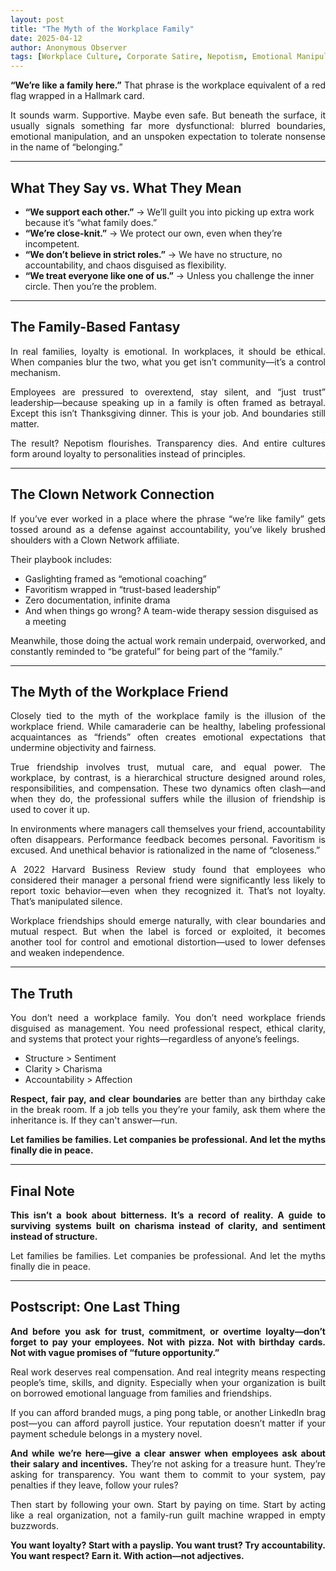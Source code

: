 ```yaml
---
layout: post
title: "The Myth of the Workplace Family"
date: 2025-04-12
author: Anonymous Observer
tags: [Workplace Culture, Corporate Satire, Nepotism, Emotional Manipulation, HR, Power Dynamics]
---
```


<p align="justify"><strong>“We’re like a family here.”</strong>  
That phrase is the workplace equivalent of a red flag wrapped in a Hallmark card.</p>

<p align="justify">It sounds warm. Supportive. Maybe even safe. But beneath the surface, it usually signals something far more dysfunctional: blurred boundaries, emotional manipulation, and an unspoken expectation to tolerate nonsense in the name of “belonging.”</p>

---

<h2 align="justify">What They Say vs. What They Mean</h2>

<ul>
<li><strong>“We support each other.”</strong> → We’ll guilt you into picking up extra work because it’s “what family does.”</li>
<li><strong>“We’re close-knit.”</strong> → We protect our own, even when they’re incompetent.</li>
<li><strong>“We don’t believe in strict roles.”</strong> → We have no structure, no accountability, and chaos disguised as flexibility.</li>
<li><strong>“We treat everyone like one of us.”</strong> → Unless you challenge the inner circle. Then you’re the problem.</li>
</ul>

---

<h2 align="justify">The Family-Based Fantasy</h2>

<p align="justify">In real families, loyalty is emotional. In workplaces, it should be ethical.  
When companies blur the two, what you get isn’t community—it’s a control mechanism.</p>

<p align="justify">Employees are pressured to overextend, stay silent, and “just trust” leadership—because speaking up in a family is often framed as betrayal.  
Except this isn’t Thanksgiving dinner. This is your job. And boundaries still matter.</p>

<p align="justify">The result? Nepotism flourishes. Transparency dies. And entire cultures form around loyalty to personalities instead of principles.</p>

---

<h2 align="justify">The Clown Network Connection</h2>

<p align="justify">If you’ve ever worked in a place where the phrase “we’re like family” gets tossed around as a defense against accountability, you’ve likely brushed shoulders with a Clown Network affiliate.</p>

<p align="justify">Their playbook includes:</p>

<ul>
<li>Gaslighting framed as “emotional coaching”</li>
<li>Favoritism wrapped in “trust-based leadership”</li>
<li>Zero documentation, infinite drama</li>
<li>And when things go wrong? A team-wide therapy session disguised as a meeting</li>
</ul>

<p align="justify">Meanwhile, those doing the actual work remain underpaid, overworked, and constantly reminded to “be grateful” for being part of the “family.”</p>

---

<h2 align="justify">The Myth of the Workplace Friend</h2>

<p align="justify">Closely tied to the myth of the workplace family is the illusion of the workplace friend. While camaraderie can be healthy, labeling professional acquaintances as “friends” often creates emotional expectations that undermine objectivity and fairness.</p>

<p align="justify">True friendship involves trust, mutual care, and equal power. The workplace, by contrast, is a hierarchical structure designed around roles, responsibilities, and compensation. These two dynamics often clash—and when they do, the professional suffers while the illusion of friendship is used to cover it up.</p>

<p align="justify">In environments where managers call themselves your friend, accountability often disappears. Performance feedback becomes personal. Favoritism is excused. And unethical behavior is rationalized in the name of “closeness.”</p>

<p align="justify">A 2022 Harvard Business Review study found that employees who considered their manager a personal friend were significantly less likely to report toxic behavior—even when they recognized it. That’s not loyalty. That’s manipulated silence.</p>

<p align="justify">Workplace friendships should emerge naturally, with clear boundaries and mutual respect. But when the label is forced or exploited, it becomes another tool for control and emotional distortion—used to lower defenses and weaken independence.</p>

---

<h2 align="justify">The Truth</h2>

<p align="justify">You don’t need a workplace family. You don’t need workplace friends disguised as management.  
You need professional respect, ethical clarity, and systems that protect your rights—regardless of anyone’s feelings.</p>

<ul>
<li>Structure > Sentiment</li>
<li>Clarity > Charisma</li>
<li>Accountability > Affection</li>
</ul>

<p align="justify"><strong>Respect, fair pay, and clear boundaries</strong> are better than any birthday cake in the break room.  
If a job tells you they’re your family, ask them where the inheritance is. If they can't answer—run.</p>

<p align="justify"><strong>Let families be families.  
Let companies be professional.  
And let the myths finally die in peace.</strong></p>


---

## Final Note

<p align="justify"><strong>This isn’t a book about bitterness. It’s a record of reality. A guide to surviving systems built on charisma instead of clarity, and sentiment instead of structure.</strong></p>

<p align="justify">Let families be families. Let companies be professional. And let the myths finally die in peace.</p>


---

## Postscript: One Last Thing

<p align="justify"><strong>And before you ask for trust, commitment, or overtime loyalty—don’t forget to pay your employees. Not with pizza. Not with birthday cards. Not with vague promises of “future opportunity.”</strong></p>

<p align="justify">Real work deserves real compensation. And real integrity means respecting people’s time, skills, and dignity. Especially when your organization is built on borrowed emotional language from families and friendships.</p>

<p align="justify">If you can afford branded mugs, a ping pong table, or another LinkedIn brag post—you can afford payroll justice. Your reputation doesn’t matter if your payment schedule belongs in a mystery novel.</p>

<p align="justify"><strong>And while we’re here—give a clear answer when employees ask about their salary and incentives.</strong>  
They’re not asking for a treasure hunt. They’re asking for transparency. You want them to commit to your system, pay penalties if they leave, follow your rules?</p>

<p align="justify">Then start by following your own. Start by paying on time. Start by acting like a real organization, not a family-run guilt machine wrapped in empty buzzwords.</p>

<p align="justify"><strong>You want loyalty? Start with a payslip.  
You want trust? Try accountability.  
You want respect? Earn it.  
With action—not adjectives.</strong></p>
